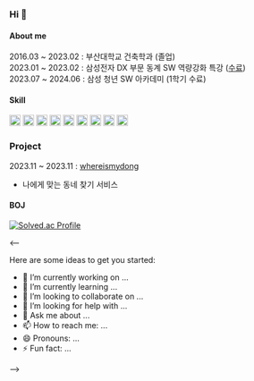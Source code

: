 ### Hi 👋


#### About me
2016.03 ~ 2023.02 : 부산대학교 건축학과 (졸업)</br>
2023.01 ~ 2023.02 : 삼성전자 DX 부문 동계 SW 역량강화 특강 ([수료](./삼성전자DX_알고리즘특강_수료중.jpg))</br>
2023.07 ~ 2024.06 : 삼성 청년 SW 아카데미 (1학기 수료)


#### Skill
<img src="https://img.shields.io/badge/java-007396?style=for-the-badge&logo=java&logoColor=white" height="20">
<img src="https://img.shields.io/badge/spring-6DB33F?style=for-the-badge&logo=spring&logoColor=white" height="20">
<img src="https://img.shields.io/badge/springboot-6DB33F?style=for-the-badge&logo=springboot&logoColor=white" height="20">
<img src="https://img.shields.io/badge/mysql-4479A1?style=for-the-badge&logo=mysql&logoColor=white" height="20">
<img src="https://img.shields.io/badge/html5-E34F26?style=for-the-badge&logo=css3&logoColor=white" height="20">
<img src="https://img.shields.io/badge/css3-1572B6?style=for-the-badge&logo=css3&logoColor=white" height="20">
<img src="https://img.shields.io/badge/javascript-F7DF1E?style=for-the-badge&logo=javascript&logoColor=black" height="20">
<img src="https://img.shields.io/badge/vue.js-4FC08D?style=for-the-badge&logo=vue.js&logoColor=white" height="20">
<img src="https://img.shields.io/badge/react-61DAFB?style=for-the-badge&logo=react&logoColor=black" height="20">


### Project
2023.11 ~ 2023.11 : [whereismydong](https://github.com/0dyk/whereismydong)  
- 나에게 맞는 동네 찾기 서비스


#### BOJ
[![Solved.ac Profile](http://mazassumnida.wtf/api/v2/generate_badge?boj=zerodyk)](https://solved.ac/zerodyk/)


<--

Here are some ideas to get you started:

- 🔭 I’m currently working on ...
- 🌱 I’m currently learning ...
- 👯 I’m looking to collaborate on ...
- 🤔 I’m looking for help with ...
- 💬 Ask me about ...
- 📫 How to reach me: ...
- 😄 Pronouns: ...
- ⚡ Fun fact: ...

-->
